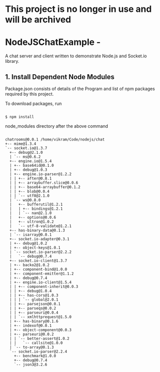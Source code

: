 # This project is no longer in use and will be archived
# NodeJSChatExample -

A chat server and client written to demonstrate Node.js and Socket.io library.

## 1. Install Dependent Node Modules
Package.json consists of details of the Program and list of npm packages required by this project. 

To download packages, run

```shell

$ npm install

```

node_modules directory after the above command

```shell

chatrooms@0.0.1 /home/vikram/Code/nodejs/chat
+-- mime@1.3.4 
`-- socket.io@1.3.7 
  +-- debug@2.1.0 
  | `-- ms@0.6.2 
  +-- engine.io@1.5.4 
  | +-- base64id@0.1.0 
  | +-- debug@1.0.3 
  | +-- engine.io-parser@1.2.2 
  | | +-- after@0.8.1 
  | | +-- arraybuffer.slice@0.0.6 
  | | +-- base64-arraybuffer@0.1.2 
  | | +-- blob@0.0.4 
  | | `-- utf8@2.1.0 
  | `-- ws@0.8.0 
  |   +-- bufferutil@1.2.1 
  |   | +-- bindings@1.2.1 
  |   | `-- nan@2.1.0 
  |   +-- options@0.0.6 
  |   +-- ultron@1.0.2 
  |   `-- utf-8-validate@1.2.1 
  +-- has-binary-data@0.1.3 
  | `-- isarray@0.0.1 
  +-- socket.io-adapter@0.3.1 
  | +-- debug@1.0.2 
  | +-- object-keys@1.0.1 
  | `-- socket.io-parser@2.2.2 
  |   `-- debug@0.7.4 
  +-- socket.io-client@1.3.7 
  | +-- backo2@1.0.2 
  | +-- component-bind@1.0.0 
  | +-- component-emitter@1.1.2 
  | +-- debug@0.7.4 
  | +-- engine.io-client@1.5.4 
  | | +-- component-inherit@0.0.3 
  | | +-- debug@1.0.4 
  | | +-- has-cors@1.0.3 
  | | | `-- global@2.0.1 
  | | +-- parsejson@0.0.1 
  | | +-- parseqs@0.0.2 
  | | +-- parseuri@0.0.4 
  | | `-- xmlhttprequest@1.5.0 
  | +-- has-binary@0.1.6 
  | +-- indexof@0.0.1 
  | +-- object-component@0.0.3 
  | +-- parseuri@0.0.2 
  | | `-- better-assert@1.0.2 
  | |   `-- callsite@1.0.0 
  | `-- to-array@0.1.3 
  `-- socket.io-parser@2.2.4 
    +-- benchmark@1.0.0 
    +-- debug@0.7.4 
    `-- json3@3.2.6

```
